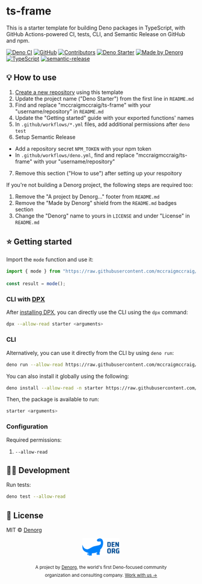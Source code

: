 # ts-frame

This is a starter template for building Deno packages in TypeScript, with GitHub Actions-powered CI, tests, CLI, and Semantic Release on GitHub and npm.

[![Deno CI](https://github.com/mccraigmccraig/ts-frame/workflows/Deno%20CI/badge.svg)](https://github.com/mccraigmccraig/ts-frame/actions)
[![GitHub](https://img.shields.io/github/license/mccraigmccraig/ts-frame)](https://github.com/mccraigmccraig/ts-frame/blob/master/LICENSE)
[![Contributors](https://img.shields.io/github/contributors/mccraigmccraig/ts-frame)](https://github.com/mccraigmccraig/ts-frame/graphs/contributors)
[![Deno Starter](https://img.shields.io/badge/deno-starter-brightgreen)](https://denorg.github.io/starter/)
[![Made by Denorg](https://img.shields.io/badge/made%20by-denorg-0082fb)](https://github.com/denorg)
[![TypeScript](https://img.shields.io/badge/types-TypeScript-blue)](https://github.com/mccraigmccraig/ts-frame)
[![semantic-release](https://img.shields.io/badge/%20%20%F0%9F%93%A6%F0%9F%9A%80-semantic--release-e10079.svg)](https://github.com/semantic-release/semantic-release)

## 💡 How to use

1. [Create a new repository](https://github.com/mccraigmccraig/ts-frame/generate) using this template
2. Update the project name ("Deno Starter") from the first line in `README.md`
3. Find and replace "mccraigmccraig/ts-frame" with your "username/repository" in `README.md`
4. Update the "Getting started" guide with your exported functions' names
5. In `.github/workflows/*.yml` files, add additional permissions after `deno test`
6. Setup Semantic Release
  - Add a repository secret `NPM_TOKEN` with your npm token
  - In `.github/workflows/deno.yml`, find and replace "mccraigmccraig/ts-frame" with your "username/repository"
7. Remove this section ("How to use") after setting up your respoitory

If you're not building a Denorg project, the following steps are required too:

1. Remove the "A project by Denorg..." footer from `README.md`
2. Remove the "Made by Denorg" shield from the `README.md` badges section
3. Change the "Denorg" name to yours in `LICENSE` and under "License" in `README.md`

## ⭐ Getting started

Import the `mode` function and use it:

```ts
import { mode } from "https://raw.githubusercontent.com/mccraigmccraig/ts-frame/master/mod.ts";

const result = mode();
```

### CLI with [DPX](https://github.com/denorg/dpx)

After [installing DPX](https://github.com/denorg/dpx), you can directly use the CLI using the `dpx` command:

```bash
dpx --allow-read starter <arguments>
```

### CLI

Alternatively, you can use it directly from the CLI by using `deno run`:

```bash
deno run --allow-read https://raw.githubusercontent.com/mccraigmccraig/ts-frame/master/cli.ts <arguments>
```

You can also install it globally using the following:

```bash
deno install --allow-read -n starter https://raw.githubusercontent.com/mccraigmccraig/ts-frame/master/cli.ts
```

Then, the package is available to run:

```bash
starter <arguments>
```

### Configuration

Required permissions:

1. `--allow-read`

## 👩‍💻 Development

Run tests:

```bash
deno test --allow-read
```

## 📄 License

MIT © [Denorg](https://den.org.in)

<p align="center">
  <a href="https://den.org.in">
    <img width="100" alt="" src="https://raw.githubusercontent.com/denorg/denorg/master/logo.svg">
  </a>
</p>
<p align="center">
  <sub>A project by <a href="https://den.org.in">Denorg</a>, the world's first Deno-focused community<br>organization and consulting company. <a href="https://den.org.in">Work with us →</a></sub>
</p>
